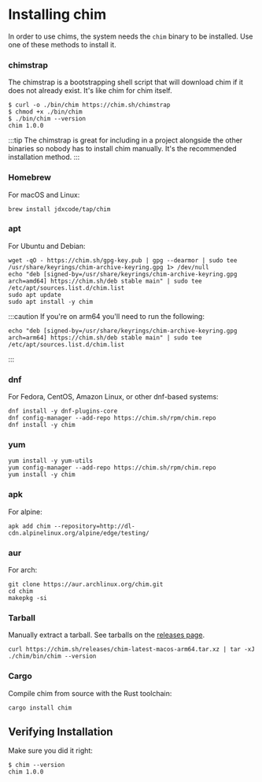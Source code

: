 # Installing chim

In order to use chims, the system needs the `chim` binary to be installed. Use one of these methods to install it.

### chimstrap

The chimstrap is a bootstrapping shell script that will download chim if it does not already exist. It's like chim for chim itself.

```
$ curl -o ./bin/chim https://chim.sh/chimstrap
$ chmod +x ./bin/chim
$ ./bin/chim --version
chim 1.0.0
```

:::tip
The chimstrap is great for including in a project alongside the other binaries so nobody has to install chim manually. It's the recommended installation method.
:::

### Homebrew

For macOS and Linux:

```sh-session
brew install jdxcode/tap/chim
```

### apt

For Ubuntu and Debian:

```sh-session
wget -qO - https://chim.sh/gpg-key.pub | gpg --dearmor | sudo tee /usr/share/keyrings/chim-archive-keyring.gpg 1> /dev/null
echo "deb [signed-by=/usr/share/keyrings/chim-archive-keyring.gpg arch=amd64] https://chim.sh/deb stable main" | sudo tee /etc/apt/sources.list.d/chim.list
sudo apt update
sudo apt install -y chim
```

:::caution
If you're on arm64 you'll need to run the following:

```sh-session
echo "deb [signed-by=/usr/share/keyrings/chim-archive-keyring.gpg arch=arm64] https://chim.sh/deb stable main" | sudo tee /etc/apt/sources.list.d/chim.list
```

:::

### dnf

For Fedora, CentOS, Amazon Linux, or other dnf-based systems:

```sh-session
dnf install -y dnf-plugins-core
dnf config-manager --add-repo https://chim.sh/rpm/chim.repo
dnf install -y chim
```

### yum

```sh-session
yum install -y yum-utils
yum config-manager --add-repo https://chim.sh/rpm/chim.repo
yum install -y chim
```

### apk

For alpine:

```sh-session
apk add chim --repository=http://dl-cdn.alpinelinux.org/alpine/edge/testing/
```

### aur

For arch:

```sh-session
git clone https://aur.archlinux.org/chim.git
cd chim
makepkg -si
```

### Tarball

Manually extract a tarball. See tarballs on the [releases page](https://github.com/jdxcode/chim/releases).

```sh-session
curl https://chim.sh/releases/chim-latest-macos-arm64.tar.xz | tar -xJ
./chim/bin/chim --version
```

### Cargo

Compile chim from source with the Rust toolchain:

```sh-session
cargo install chim
```

## Verifying Installation

Make sure you did it right:

```sh-session
$ chim --version
chim 1.0.0
```
